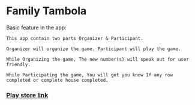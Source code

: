 # Family Tambola

Basic feature in the app:

```
This app contain two parts Organizer & Participant.

Organizer will organize the game. Participant will play the game.

While Organizing the game, The new number(s) will speak out for user friendly.

While Participating the game, You will get you know If any row completed or complete house completed.
```



### [Play store link](https://play.google.com/store/apps/details?id=a.sample.tambola)
